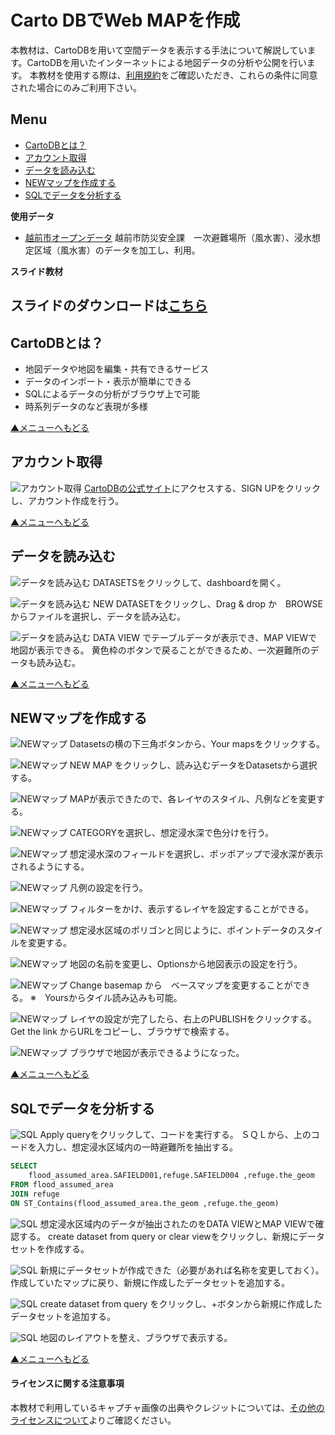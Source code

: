 # Carto DBでWeb MAPを作成
本教材は、CartoDBを用いて空間データを表示する手法について解説しています。CartoDBを用いたインターネットによる地図データの分析や公開を行います。
本教材を使用する際は、[利用規約]をご確認いただき、これらの条件に同意された場合にのみご利用下さい。

[利用規約]:../../../../../master/利用規約.md

**Menu**
------
* [CartoDBとは？](#CartoDBとは？)
* [アカウント取得](#アカウント取得)
* [データを読み込む](#データを読み込む)
* [NEWマップを作成する](#NEWマップを作成する)
* [SQLでデータを分析する](#SQLでデータを分析する)

**使用データ**

* [越前市オープンデータ] 越前市防災安全課　一次避難場所（風水害）、浸水想定区域（風水害）のデータを加工し、利用。


[越前市オープンデータ]:http://www.city.echizen.lg.jp/office/010/021/open-data-echizen.html


**スライド教材**

スライドのダウンロードは[こちら](../../../../../raw/master/GISオープン教材/インターネットの活用に関する教材/CartoDBでWebMAPを作成/CartoDBでWebMAPを作成.pptx)
--------

## CartoDBとは？

- 地図データや地図を編集・共有できるサービス
- データのインポート・表示が簡単にできる
- SQLによるデータの分析がブラウザ上で可能
- 時系列データのなど表現が多様

[▲メニューへもどる]

## アカウント取得
![アカウント取得](pic/cartopic_1.png)
[CartoDBの公式サイト]にアクセスする、SIGN UPをクリックし、アカウント作成を行う。

[CartoDBの公式サイト]:https://cartodb.com

[▲メニューへもどる]

## データを読み込む
![データを読み込む](pic/cartopic_2.png)
DATASETSをクリックして、dashboardを開く。

![データを読み込む](pic/cartopic_3.png)
NEW DATASETをクリックし、Drag & drop か　BROWSEからファイルを選択し、データを読み込む。

![データを読み込む](pic/cartopic_4.png)
DATA VIEW でテーブルデータが表示でき、MAP VIEWで地図が表示できる。
黄色枠のボタンで戻ることができるため、一次避難所のデータも読み込む。

[▲メニューへもどる]

## <a name="NEWマップを作成する"></a>NEWマップを作成する
![NEWマップ](pic/cartopic_5.png)
Datasetsの横の下三角ボタンから、Your mapsをクリックする。

![NEWマップ](pic/cartopic_6.png)
NEW MAP をクリックし、読み込むデータをDatasetsから選択する。

![NEWマップ](pic/cartopic_7.png)
MAPが表示できたので、各レイヤのスタイル、凡例などを変更する。

![NEWマップ](pic/cartopic_8.png)
CATEGORYを選択し、想定浸水深で色分けを行う。

![NEWマップ](pic/cartopic_9.png)
想定浸水深のフィールドを選択し、ポッポアップで浸水深が表示されるようにする。

![NEWマップ](pic/cartopic_10.png)
凡例の設定を行う。

![NEWマップ](pic/cartopic_11.png)
フィルターをかけ、表示するレイヤを設定することができる。

![NEWマップ](pic/cartopic_12.png)
想定浸水区域のポリゴンと同じように、ポイントデータのスタイルを変更する。

![NEWマップ](pic/cartopic_13.png)
地図の名前を変更し、Optionsから地図表示の設定を行う。

![NEWマップ](pic/cartopic_14.png)
Change basemap から　ベースマップを変更することができる。
※　Yoursからタイル読み込みも可能。

![NEWマップ](pic/cartopic_15.png)
レイヤの設定が完了したら、右上のPUBLISHをクリックする。
Get the link からURLをコピーし、ブラウザで検索する。

![NEWマップ](pic/cartopic_16.png)
ブラウザで地図が表示できるようになった。

[▲メニューへもどる]

## <a name="SQLでデータを分析する"></a>SQLでデータを分析する
![SQL](pic/cartopic_17.png)
Apply queryをクリックして、コードを実行する。
ＳＱＬから、上のコードを入力し、想定浸水区域内の一時避難所を抽出する。

```SQL
SELECT
    flood_assumed_area.SAFIELD001,refuge.SAFIELD004 ,refuge.the_geom
FROM flood_assumed_area
JOIN refuge
ON ST_Contains(flood_assumed_area.the_geom ,refuge.the_geom)

```

![SQL](pic/cartopic_18.png)
想定浸水区域内のデータが抽出されたのをDATA VIEWとMAP VIEWで確認する。
create dataset from query or clear viewをクリックし、新規にデータセットを作成する。

![SQL](pic/cartopic_19.png)
新規にデータセットが作成できた（必要があれば名称を変更しておく）。
作成していたマップに戻り、新規に作成したデータセットを追加する。

![SQL](pic/cartopic_20.png)
create dataset from query をクリックし、+ボタンから新規に作成したデータセットを追加する。

![SQL](pic/cartopic_21.png)
地図のレイアウトを整え、ブラウザで表示する。

[▲メニューへもどる]

#### ライセンスに関する注意事項
本教材で利用しているキャプチャ画像の出典やクレジットについては、[その他のライセンスについて]よりご確認ください。

[その他のライセンスについて]:../../その他のライセンスについて.md
[▲メニューへもどる]:CartoDBでWebMAPを作成.md#menu
